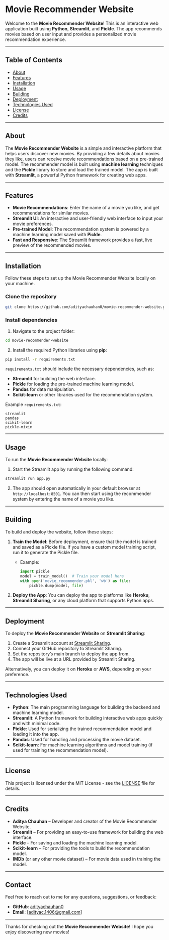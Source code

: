 # Movie Recommender Website

Welcome to the **Movie Recommender Website**! This is an interactive web application built using **Python**, **Streamlit**, and **Pickle**. The app recommends movies based on user input and provides a personalized movie recommendation experience.

---

## Table of Contents

- [About](#about)
- [Features](#features)
- [Installation](#installation)
- [Usage](#usage)
- [Building](#building)
- [Deployment](#deployment)
- [Technologies Used](#technologies-used)
- [License](#license)
- [Credits](#credits)

---

## About

The **Movie Recommender Website** is a simple and interactive platform that helps users discover new movies. By providing a few details about movies they like, users can receive movie recommendations based on a pre-trained model. The recommender model is built using **machine learning** techniques and the **Pickle** library to store and load the trained model. The app is built with **Streamlit**, a powerful Python framework for creating web apps.

---

## Features

- **Movie Recommendations**: Enter the name of a movie you like, and get recommendations for similar movies.
- **Streamlit UI**: An interactive and user-friendly web interface to input your movie preferences.
- **Pre-trained Model**: The recommendation system is powered by a machine learning model saved with **Pickle**.
- **Fast and Responsive**: The Streamlit framework provides a fast, live preview of the recommended movies.

---

## Installation

Follow these steps to set up the Movie Recommender Website locally on your machine.

### Clone the repository

```bash
git clone https://github.com/adityachauhan0/movie-recommender-website.git
```

### Install dependencies

1. Navigate to the project folder:

```bash
cd movie-recommender-website
```

2. Install the required Python libraries using **pip**:

```bash
pip install -r requirements.txt
```

`requirements.txt` should include the necessary dependencies, such as:
- **Streamlit** for building the web interface.
- **Pickle** for loading the pre-trained machine learning model.
- **Pandas** for data manipulation.
- **Scikit-learn** or other libraries used for the recommendation system.

Example `requirements.txt`:

```
streamlit
pandas
scikit-learn
pickle-mixin
```

---

## Usage

To run the **Movie Recommender Website** locally:

1. Start the Streamlit app by running the following command:

```bash
streamlit run app.py
```

2. The app should open automatically in your default browser at `http://localhost:8501`. You can then start using the recommender system by entering the name of a movie you like.

---

## Building

To build and deploy the website, follow these steps:

1. **Train the Model**: Before deployment, ensure that the model is trained and saved as a Pickle file. If you have a custom model training script, run it to generate the Pickle file.
   - Example:
     ```python
     import pickle
     model = train_model()  # Train your model here
     with open('movie_recommender.pkl', 'wb') as file:
         pickle.dump(model, file)
     ```

2. **Deploy the App**: You can deploy the app to platforms like **Heroku**, **Streamlit Sharing**, or any cloud platform that supports Python apps.

---

## Deployment

To deploy the **Movie Recommender Website** on **Streamlit Sharing**:

1. Create a Streamlit account at [Streamlit Sharing](https://share.streamlit.io/).
2. Connect your GitHub repository to Streamlit Sharing.
3. Set the repository’s main branch to deploy the app from.
4. The app will be live at a URL provided by Streamlit Sharing.

Alternatively, you can deploy it on **Heroku** or **AWS**, depending on your preference.

---

## Technologies Used

- **Python**: The main programming language for building the backend and machine learning model.
- **Streamlit**: A Python framework for building interactive web apps quickly and with minimal code.
- **Pickle**: Used for serializing the trained recommendation model and loading it into the app.
- **Pandas**: Used for handling and processing the movie dataset.
- **Scikit-learn**: For machine learning algorithms and model training (if used for training the recommendation model).

---

## License

This project is licensed under the MIT License - see the [LICENSE](LICENSE) file for details.

---

## Credits

- **Aditya Chauhan** – Developer and creator of the Movie Recommender Website.
- **Streamlit** – For providing an easy-to-use framework for building the web interface.
- **Pickle** – For saving and loading the machine learning model.
- **Scikit-learn** – For providing the tools to build the recommendation model.
- **IMDb** (or any other movie dataset) – For movie data used in training the model.

---

## Contact

Feel free to reach out to me for any questions, suggestions, or feedback:

- **GitHub**: [adityachauhan0](https://github.com/adityachauhan0)
- **Email**: [adityac.1406@gmail.com]

---

Thanks for checking out the **Movie Recommender Website**! I hope you enjoy discovering new movies!
